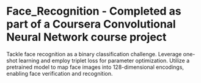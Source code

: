 # Face_Recognition - Completed as part of a Coursera Convolutional Neural Network course project
Tackle face recognition as a binary classification challenge. Leverage one-shot learning and employ triplet loss for parameter optimization. Utilize a pretrained model to map face images into 128-dimensional encodings, enabling face verification and recognition.
